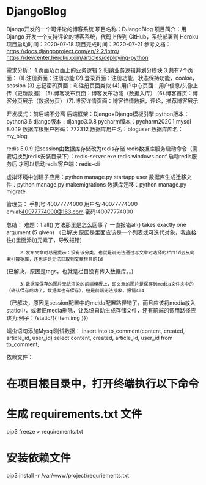 # DjangoBlog
Django开发的一个可评论的博客系统
项目名称：DJangoBlog
项目简介：用 Django 开发一个支持评论的博客系统，代码上传到 GitHub，系统部署到 Heroku
项目启动时间：2020-07-18
项目完成时间：2020-07-21
参考文档：https://docs.djangoproject.com/en/2.2/intro/ 
	  https://devcenter.heroku.com/articles/deploying-python

需求分析：
	1.页面及页面上的业务逻辑
	2.归纳业务逻辑并划分模块
	3.共有7个页面：
		(1).注册页面：注册功能
		(2).登录页面：注册功能，状态保持功能，cookie，session
		(3).忘记密码页面：和注册页面类似
		(4).用户中心页面：用户信息/头像上传（更新数据）
		(5).博客发布页面：博客发布功能（数据入库）
		(6).博客首页：博客分页展示（数据分页）
		(7).博客详情页面：博客详情数据，评论，推荐博客展示

开发模式：前后端不分离
后端框架：Django+Django模板引擎
python版本：python3.6
django版本：django3.0.8
pycharm版本：pycharm2020.1
mysql 8.0.19
	数据库根账户密码：772312
	数据库用户名：bloguser
	数据库库名：my_blog

redis 5.0.9 
把session由数据库存储改为redis存储
redis数据库服务启动命令（需要切换到redis安装目录下）：redis-server.exe redis.windows.conf
启动redis服务后 才可以启动redis客户端：redis-cli

虚拟环境中创建子应用：python manage.py startapp user
数据库生成迁移文件：python manage.py makemigrations
数据库迁移：python manage.py migrate

管理员：
	手机号:40077774000
	用户名:40077774000
	emial:40077774000@163.com
	密码:40077774000

总结：
	难题：1.all() 方法那里是怎么回事？ 一直报错all() takes exactly one argument (5 given)
  （已解决,原因是里面应该是一个列表或可迭代对象，我直接往()里面添加元素了，导致报错)

	     2.发布文章时总是提示：没有该分类，也就是说无法通过写文章时选择的栏目id去反向索引数据库，还也许是无法获取到文章栏目的Id
   (已解决，原因是tags，也就是栏目没有传入数据库。。)

	     3.数据库保存的图片无法渲染的前端模板上，即文章的图片是保存到media文件夹中的（确认保存成功了，数据库也有保存），但是前端无法接收，报错404
  （已解决，原因是session配置中的meida配置路径错了，而且应该将media放入static中，或者把media删除，让系统自动生成存储文件，还有前端的调用路径应该为:例子：/static/{{ item.img }}）

蠕虫语句添加Mysql测试数据：
	insert into tb_comment(content, created, article_id, user_id) select content, created, article_id, user_id from tb_comment;

依赖文件：
# 在项目根目录中，打开终端执行以下命令
# 生成 requirements.txt 文件
pip3 freeze > requirements.txt

# 安装依赖文件
pip3 install -r /var/www/project/requriements.txt 
